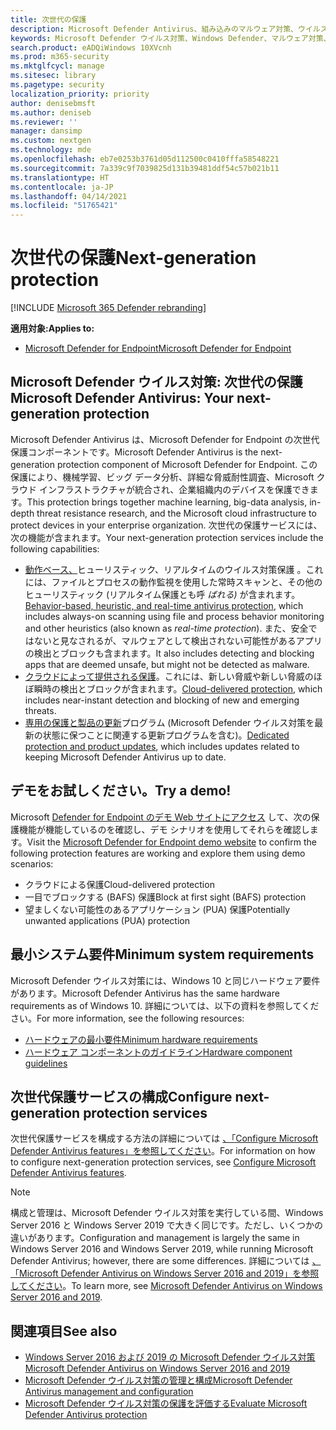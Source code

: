 ```yaml
---
title: 次世代の保護
description: Microsoft Defender Antivirus、組み込みのマルウェア対策、ウイルス対策保護を管理、構成、および使用する方法について説明します。
keywords: Microsoft Defender ウイルス対策、Windows Defender、マルウェア対策、scep、システム センター エンドポイント保護、システム センター構成マネージャー、ウイルス、マルウェア、脅威、検出、保護、セキュリティ
search.product: eADQiWindows 10XVcnh
ms.prod: m365-security
ms.mktglfcycl: manage
ms.sitesec: library
ms.pagetype: security
localization_priority: priority
author: denisebmsft
ms.author: deniseb
ms.reviewer: ''
manager: dansimp
ms.custom: nextgen
ms.technology: mde
ms.openlocfilehash: eb7e0253b3761d05d112500c0410fffa58548221
ms.sourcegitcommit: 7a339c9f7039825d131b39481ddf54c57b021b11
ms.translationtype: HT
ms.contentlocale: ja-JP
ms.lasthandoff: 04/14/2021
ms.locfileid: "51765421"
---
```

# <a name="next-generation-protection"></a><span data-ttu-id="2fec2-104">次世代の保護</span><span class="sxs-lookup"><span data-stu-id="2fec2-104">Next-generation protection</span></span>

[!INCLUDE [Microsoft 365 Defender rebranding](../../includes/microsoft-defender.md)]

<span data-ttu-id="2fec2-105">**適用対象:**</span><span class="sxs-lookup"><span data-stu-id="2fec2-105">**Applies to:**</span></span>

- [<span data-ttu-id="2fec2-106">Microsoft Defender for Endpoint</span><span class="sxs-lookup"><span data-stu-id="2fec2-106">Microsoft Defender for Endpoint</span></span>](/microsoft-365/security/defender-endpoint/)

## <a name="microsoft-defender-antivirus-your-next-generation-protection"></a><span data-ttu-id="2fec2-107">Microsoft Defender ウイルス対策: 次世代の保護</span><span class="sxs-lookup"><span data-stu-id="2fec2-107">Microsoft Defender Antivirus: Your next-generation protection</span></span>

<span data-ttu-id="2fec2-108">Microsoft Defender Antivirus は、Microsoft Defender for Endpoint の次世代保護コンポーネントです。</span><span class="sxs-lookup"><span data-stu-id="2fec2-108">Microsoft Defender Antivirus is the next-generation protection component of Microsoft Defender for Endpoint.</span></span> <span data-ttu-id="2fec2-109">この保護により、機械学習、ビッグ データ分析、詳細な脅威耐性調査、Microsoft クラウド インフラストラクチャが統合され、企業組織内のデバイスを保護できます。</span><span class="sxs-lookup"><span data-stu-id="2fec2-109">This protection brings together machine learning, big-data analysis, in-depth threat resistance research, and the Microsoft cloud infrastructure to protect devices in your enterprise organization.</span></span> <span data-ttu-id="2fec2-110">次世代の保護サービスには、次の機能が含まれます。</span><span class="sxs-lookup"><span data-stu-id="2fec2-110">Your next-generation protection services include the following capabilities:</span></span>

- <span data-ttu-id="2fec2-111">[動作ベース、](configure-protection-features-microsoft-defender-antivirus.md)ヒューリスティック、リアルタイムのウイルス対策保護 。これには、ファイルとプロセスの動作監視を使用した常時スキャンと、その他のヒューリスティック (リアルタイム保護とも呼 *ばれる)* が含まれます。</span><span class="sxs-lookup"><span data-stu-id="2fec2-111">[Behavior-based, heuristic, and real-time antivirus protection](configure-protection-features-microsoft-defender-antivirus.md), which includes always-on scanning using file and process behavior monitoring and other heuristics (also known as *real-time protection*).</span></span> <span data-ttu-id="2fec2-112">また、安全ではないと見なされるが、マルウェアとして検出されない可能性があるアプリの検出とブロックも含まれます。</span><span class="sxs-lookup"><span data-stu-id="2fec2-112">It also includes detecting and blocking apps that are deemed unsafe, but might not be detected as malware.</span></span>
- <span data-ttu-id="2fec2-113">[クラウドによって提供される保護](cloud-protection-microsoft-defender-antivirus.md)。これには、新しい脅威や新しい脅威のほぼ瞬時の検出とブロックが含まれます。</span><span class="sxs-lookup"><span data-stu-id="2fec2-113">[Cloud-delivered protection](cloud-protection-microsoft-defender-antivirus.md), which includes near-instant detection and blocking of new and emerging threats.</span></span>
- <span data-ttu-id="2fec2-114">[専用の保護と製品の更新](manage-updates-baselines-microsoft-defender-antivirus.md)プログラム (Microsoft Defender ウイルス対策を最新の状態に保つことに関連する更新プログラムを含む)。</span><span class="sxs-lookup"><span data-stu-id="2fec2-114">[Dedicated protection and product updates](manage-updates-baselines-microsoft-defender-antivirus.md), which includes updates related to keeping Microsoft Defender Antivirus up to date.</span></span>

## <a name="try-a-demo"></a><span data-ttu-id="2fec2-115">デモをお試しください。</span><span class="sxs-lookup"><span data-stu-id="2fec2-115">Try a demo!</span></span>

<span data-ttu-id="2fec2-116">Microsoft [Defender for Endpoint のデモ Web サイトにアクセス](https://demo.wd.microsoft.com?ocid=cx-wddocs-testground) して、次の保護機能が機能しているのを確認し、デモ シナリオを使用してそれらを確認します。</span><span class="sxs-lookup"><span data-stu-id="2fec2-116">Visit the [Microsoft Defender for Endpoint demo website](https://demo.wd.microsoft.com?ocid=cx-wddocs-testground) to confirm the following protection features are working and explore them using demo scenarios:</span></span>
- <span data-ttu-id="2fec2-117">クラウドによる保護</span><span class="sxs-lookup"><span data-stu-id="2fec2-117">Cloud-delivered protection</span></span>
- <span data-ttu-id="2fec2-118">一目でブロックする (BAFS) 保護</span><span class="sxs-lookup"><span data-stu-id="2fec2-118">Block at first sight (BAFS) protection</span></span>
- <span data-ttu-id="2fec2-119">望ましくない可能性のあるアプリケーション (PUA) 保護</span><span class="sxs-lookup"><span data-stu-id="2fec2-119">Potentially unwanted applications (PUA) protection</span></span>

## <a name="minimum-system-requirements"></a><span data-ttu-id="2fec2-120">最小システム要件</span><span class="sxs-lookup"><span data-stu-id="2fec2-120">Minimum system requirements</span></span>

<span data-ttu-id="2fec2-121">Microsoft Defender ウイルス対策には、Windows 10 と同じハードウェア要件があります。</span><span class="sxs-lookup"><span data-stu-id="2fec2-121">Microsoft Defender Antivirus has the same hardware requirements as of Windows 10.</span></span> <span data-ttu-id="2fec2-122">詳細については、以下の資料を参照してください。</span><span class="sxs-lookup"><span data-stu-id="2fec2-122">For more information, see the following resources:</span></span>

- [<span data-ttu-id="2fec2-123">ハードウェアの最小要件</span><span class="sxs-lookup"><span data-stu-id="2fec2-123">Minimum hardware requirements</span></span>](/windows-hardware/design/minimum/minimum-hardware-requirements-overview)
- [<span data-ttu-id="2fec2-124">ハードウェア コンポーネントのガイドライン</span><span class="sxs-lookup"><span data-stu-id="2fec2-124">Hardware component guidelines</span></span>](/windows-hardware/design/component-guidelines/components)

## <a name="configure-next-generation-protection-services"></a><span data-ttu-id="2fec2-125">次世代保護サービスの構成</span><span class="sxs-lookup"><span data-stu-id="2fec2-125">Configure next-generation protection services</span></span>

<span data-ttu-id="2fec2-126">次世代保護サービスを構成する方法の詳細については [、「Configure Microsoft Defender Antivirus features」を参照してください](configure-microsoft-defender-antivirus-features.md)。</span><span class="sxs-lookup"><span data-stu-id="2fec2-126">For information on how to configure next-generation protection services, see [Configure Microsoft Defender Antivirus features](configure-microsoft-defender-antivirus-features.md).</span></span>

> [!Note]  
> <span data-ttu-id="2fec2-127">構成と管理は、Microsoft Defender ウイルス対策を実行している間、Windows Server 2016 と Windows Server 2019 で大きく同じです。ただし、いくつかの違いがあります。</span><span class="sxs-lookup"><span data-stu-id="2fec2-127">Configuration and management is largely the same in Windows Server 2016 and Windows Server 2019, while running Microsoft Defender Antivirus; however, there are some differences.</span></span> <span data-ttu-id="2fec2-128">詳細については [、「Microsoft Defender Antivirus on Windows Server 2016 and 2019」を参照してください](microsoft-defender-antivirus-on-windows-server.md)。</span><span class="sxs-lookup"><span data-stu-id="2fec2-128">To learn more, see [Microsoft Defender Antivirus on Windows Server 2016 and 2019](microsoft-defender-antivirus-on-windows-server.md).</span></span>

## <a name="see-also"></a><span data-ttu-id="2fec2-129">関連項目</span><span class="sxs-lookup"><span data-stu-id="2fec2-129">See also</span></span>

- [<span data-ttu-id="2fec2-130">Windows Server 2016 および 2019 の Microsoft Defender ウイルス対策</span><span class="sxs-lookup"><span data-stu-id="2fec2-130">Microsoft Defender Antivirus on Windows Server 2016 and 2019</span></span>](microsoft-defender-antivirus-on-windows-server.md)
- [<span data-ttu-id="2fec2-131">Microsoft Defender ウイルス対策の管理と構成</span><span class="sxs-lookup"><span data-stu-id="2fec2-131">Microsoft Defender Antivirus management and configuration</span></span>](configuration-management-reference-microsoft-defender-antivirus.md)
- [<span data-ttu-id="2fec2-132">Microsoft Defender ウイルス対策の保護を評価する</span><span class="sxs-lookup"><span data-stu-id="2fec2-132">Evaluate Microsoft Defender Antivirus protection</span></span>](evaluate-microsoft-defender-antivirus.md)